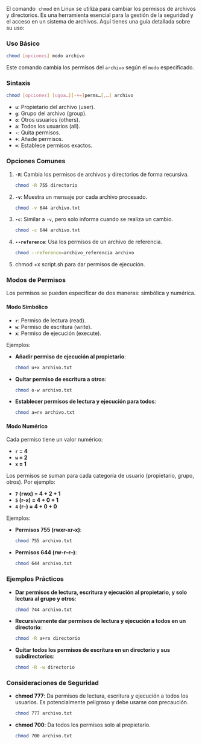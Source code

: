 El comando  `chmod` en Linux se utiliza para cambiar los permisos de archivos y directorios. Es una herramienta esencial para la gestión de la seguridad y el acceso en un sistema de archivos. Aquí tienes una guía detallada sobre su uso:

### **Uso Básico**

```bash
chmod [opciones] modo archivo
```

Este comando cambia los permisos del `archivo` según el `modo` especificado.

### **Sintaxis**

```bash
chmod [opciones] [ugoa…][-+=]perms…[,…] archivo
```

- **`u`**: Propietario del archivo (user).
- **`g`**: Grupo del archivo (group).
- **`o`**: Otros usuarios (others).
- **`a`**: Todos los usuarios (all).
- **`-`**: Quita permisos.
- **`+`**: Añade permisos.
- **`=`**: Establece permisos exactos.

### **Opciones Comunes**

1. **`-R`**: Cambia los permisos de archivos y directorios de forma recursiva.
    
    ```bash
    chmod -R 755 directorio
    ```
    
2. **`-v`**: Muestra un mensaje por cada archivo procesado.
    
    ```bash
    chmod -v 644 archivo.txt
    ```
    
3. **`-c`**: Similar a `-v`, pero solo informa cuando se realiza un cambio.
    
    ```bash
    chmod -c 644 archivo.txt
    ```
    
4. **`--reference`**: Usa los permisos de un archivo de referencia.
    
    ```bash
    chmod --reference=archivo_referencia archivo
    ```
5. chmod +x script.sh para dar permisos de ejecución.


### **Modos de Permisos**

Los permisos se pueden especificar de dos maneras: simbólica y numérica.

#### **Modo Simbólico**

- **`r`**: Permiso de lectura (read).
- **`w`**: Permiso de escritura (write).
- **`x`**: Permiso de ejecución (execute).

Ejemplos:

- **Añadir permiso de ejecución al propietario**:
    
    ```bash
    chmod u+x archivo.txt
    ```
    
- **Quitar permiso de escritura a otros**:
    
    ```bash
    chmod o-w archivo.txt
    ```
    
- **Establecer permisos de lectura y ejecución para todos**:
    
    ```bash
    chmod a=rx archivo.txt
    ```
    

#### **Modo Numérico**

Cada permiso tiene un valor numérico:

- **`r` = 4**
- **`w` = 2**
- **`x` = 1**

Los permisos se suman para cada categoría de usuario (propietario, grupo, otros). Por ejemplo:

- **`7` (rwx) = 4 + 2 + 1**
- **`5` (r-x) = 4 + 0 + 1**
- **`4` (r–) = 4 + 0 + 0**

Ejemplos:

- **Permisos 755 (rwxr-xr-x)**:
    
    ```bash
    chmod 755 archivo.txt
    ```
    
- **Permisos 644 (rw-r–r–)**:
    
    ```bash
    chmod 644 archivo.txt
    ```
    

### **Ejemplos Prácticos**

- **Dar permisos de lectura, escritura y ejecución al propietario, y solo lectura al grupo y otros**:
    
    ```bash
    chmod 744 archivo.txt
    ```
    
- **Recursivamente dar permisos de lectura y ejecución a todos en un directorio**:
    
    ```bash
    chmod -R a+rx directorio
    ```
    
- **Quitar todos los permisos de escritura en un directorio y sus subdirectorios**:
    
    ```bash
    chmod -R -w directorio
    ```
    

### **Consideraciones de Seguridad**

- **chmod 777**: Da permisos de lectura, escritura y ejecución a todos los usuarios. Es potencialmente peligroso y debe usarse con precaución.
    
    ```bash
    chmod 777 archivo.txt
    ```
    
- **chmod 700**: Da todos los permisos solo al propietario.
    
    ```bash
    chmod 700 archivo.txt
    ```